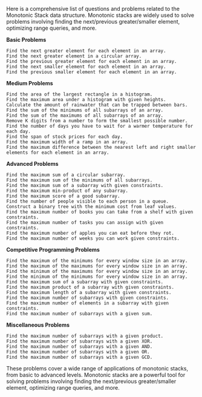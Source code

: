 Here is a comprehensive list of questions and problems related to the Monotonic Stack data structure. Monotonic stacks are widely used to solve problems involving finding the next/previous greater/smaller element, optimizing range queries, and more.

**Basic Problems**

    Find the next greater element for each element in an array.
    Find the next greater element in a circular array.
    Find the previous greater element for each element in an array.
    Find the next smaller element for each element in an array.
    Find the previous smaller element for each element in an array.

**Medium Problems**

    Find the area of the largest rectangle in a histogram.
    Find the maximum area under a histogram with given heights.
    Calculate the amount of rainwater that can be trapped between bars.
    Find the sum of the minimums of all subarrays of an array.
    Find the sum of the maximums of all subarrays of an array.
    Remove K digits from a number to form the smallest possible number.
    Find the number of days you have to wait for a warmer temperature for each day.
    Find the span of stock prices for each day.
    Find the maximum width of a ramp in an array.
    Find the maximum difference between the nearest left and right smaller elements for each element in an array.

**Advanced Problems**

    Find the maximum sum of a circular subarray.
    Find the maximum sum of the minimums of all subarrays.
    Find the maximum sum of a subarray with given constraints.
    Find the maximum min-product of any subarray.
    Find the maximum score of a good subarray.
    Find the number of people visible to each person in a queue.
    Construct a binary tree with the minimum cost from leaf values.
    Find the maximum number of books you can take from a shelf with given constraints.
    Find the maximum number of tasks you can assign with given constraints.
    Find the maximum number of apples you can eat before they rot.
    Find the maximum number of weeks you can work given constraints.

**Competitive Programming Problems**

    Find the maximum of the minimums for every window size in an array.
    Find the maximum of the maximums for every window size in an array.
    Find the minimum of the maximums for every window size in an array.
    Find the minimum of the minimums for every window size in an array.
    Find the maximum sum of a subarray with given constraints.
    Find the maximum product of a subarray with given constraints.
    Find the maximum length of a subarray with given constraints.
    Find the maximum number of subarrays with given constraints.
    Find the maximum number of elements in a subarray with given constraints.
    Find the maximum number of subarrays with a given sum.

**Miscellaneous Problems**

    Find the maximum number of subarrays with a given product.
    Find the maximum number of subarrays with a given XOR.
    Find the maximum number of subarrays with a given AND.
    Find the maximum number of subarrays with a given OR.
    Find the maximum number of subarrays with a given GCD.

These problems cover a wide range of applications of monotonic stacks, from basic to advanced levels. Monotonic stacks are a powerful tool for solving problems involving finding the next/previous greater/smaller element, optimizing range queries, and more.